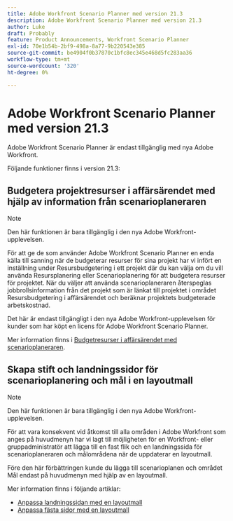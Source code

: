 ```yaml
---
title: Adobe Workfront Scenario Planner med version 21.3
description: Adobe Workfront Scenario Planner med version 21.3
author: Luke
draft: Probably
feature: Product Announcements, Workfront Scenario Planner
exl-id: 70e1b54b-2bf9-498a-8a77-9b220543e385
source-git-commit: be4904f0b37870c1bfc8ec345e468d5fc283aa36
workflow-type: tm+mt
source-wordcount: '320'
ht-degree: 0%

---
```


# Adobe Workfront Scenario Planner med version 21.3

Adobe Workfront Scenario Planner är endast tillgänglig med nya Adobe Workfront.

Följande funktioner finns i version 21.3:

## Budgetera projektresurser i affärsärendet med hjälp av information från scenarioplaneraren

>[!NOTE]
>
>Den här funktionen är bara tillgänglig i den nya Adobe Workfront-upplevelsen.

För att ge de som använder Adobe Workfront Scenario Planner en enda källa till sanning när de budgeterar resurser för sina projekt har vi infört en inställning under Resursbudgetering i ett projekt där du kan välja om du vill använda Resursplanering eller Scenarioplanering för att budgetera resurser för projektet. När du väljer att använda scenarioplaneraren återspeglas jobbrollsinformation från det projekt som är länkat till projektet i området Resursbudgetering i affärsärendet och beräknar projektets budgeterade arbetskostnad.

Det här är endast tillgängligt i den nya Adobe Workfront-upplevelsen för kunder som har köpt en licens för Adobe Workfront Scenario Planner.

Mer information finns i [Budgetresurser i affärsärendet med scenarioplaneraren](../../../manage-work/projects/define-a-business-case/budget-resources-in-business-case-use-scenario-planner.md).

## Skapa stift och landningssidor för scenarioplanering och mål i en layoutmall

>[!NOTE]
>
>Den här funktionen är bara tillgänglig i den nya Adobe Workfront-upplevelsen.

För att vara konsekvent vid åtkomst till alla områden i Adobe Workfront som anges på huvudmenyn har vi lagt till möjligheten för en Workfront- eller gruppadministratör att lägga till en fast flik och en landningssida för scenarioplaneraren och målområdena när de uppdaterar en layoutmall.

Före den här förbättringen kunde du lägga till scenarioplanen och området Mål endast på huvudmenyn med hjälp av en layoutmall.

Mer information finns i följande artiklar:

* [Anpassa landningssidan med en layoutmall](../../../administration-and-setup/customize-workfront/use-layout-templates/customize-landing-page.md)
* [Anpassa fästa sidor med en layoutmall](../../../administration-and-setup/customize-workfront/use-layout-templates/customize-pinned-pages.md)

